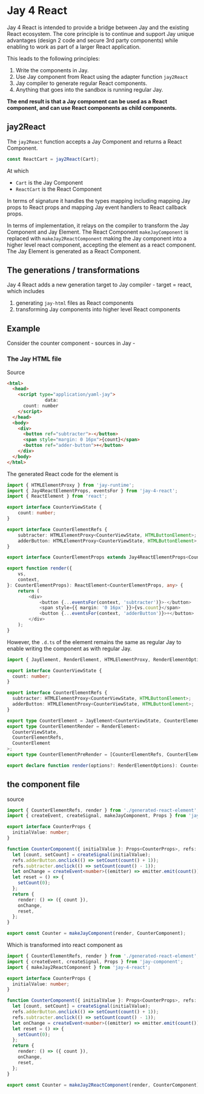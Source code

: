 # Jay 4 React

Jay 4 React is intended to provide a bridge between Jay and the existing React ecosystem. The core principle is to
continue and support Jay unique advantages (design 2 code and secure 3rd party components) while enabling to
work as part of a larger React application.

This leads to the following principles:

1. Write the components in Jay.
2. Use Jay component from React using the adapter function `jay2React`
3. Jay compiler to generate regular React components.
4. Anything that goes into the sandbox is running regular Jay.

**The end result is that a Jay component can be used as a React component,
and can use React components as child components.**

## jay2React

The `jay2React` function accepts a Jay Component and returns a React Component.

```typescript
const ReactCart = jay2React(Cart);
```

At which

- `Cart` is the Jay Component
- `ReactCart` is the React Component

In terms of signature it handles the types mapping including mapping Jay props to React props and
mapping Jay event handlers to React callback props.

In terms of implementation, it relays on the compiler to transform the Jay Component and Jay Element.
The React Component `makeJayComponent` is replaced with `makeJay2ReactComponent` making the Jay component into
a higher level react component, accepting the element as a react component.
The Jay Element is generated as a React Component.

## The generations / transformations

Jay 4 React adds a new generation target to Jay compiler - target = react, which includes

1. generating `jay-html` files as React components
2. transforming Jay components into higher level React components

## Example

Consider the counter component - sources in Jay -

### The Jay HTML file

Source

```html
<html>
  <head>
    <script type="application/yaml-jay">
              data:
      count: number
    </script>
  </head>
  <body>
    <div>
      <button ref="subtracter">-</button>
      <span style="margin: 0 16px">{count}</span>
      <button ref="adder-button">+</button>
    </div>
  </body>
</html>
```

The generated React code for the element is

```typescript jsx
import { HTMLElementProxy } from 'jay-runtime';
import { Jay4ReactElementProps, eventsFor } from 'jay-4-react';
import { ReactElement } from 'react';

export interface CounterViewState {
    count: number;
}

export interface CounterElementRefs {
    subtracter: HTMLElementProxy<CounterViewState, HTMLButtonElement>;
    adderButton: HTMLElementProxy<CounterViewState, HTMLButtonElement>;
}

export interface CounterElementProps extends Jay4ReactElementProps<CounterViewState> {}

export function render({
    vs,
    context,
}: CounterElementProps): ReactElement<CounterElementProps, any> {
    return (
        <div>
            <button {...eventsFor(context, 'subtracter')}>-</button>
            <span style={{ margin: '0 16px' }}>{vs.count}</span>
            <button {...eventsFor(context, 'adderButton')}>+</button>
        </div>
    );
}
```

However, the `.d.ts` of the element remains the same as regular Jay to enable writing the component as with regular Jay.

```typescript
import { JayElement, RenderElement, HTMLElementProxy, RenderElementOptions } from 'jay-runtime';

export interface CounterViewState {
  count: number;
}

export interface CounterElementRefs {
  subtracter: HTMLElementProxy<CounterViewState, HTMLButtonElement>;
  adderButton: HTMLElementProxy<CounterViewState, HTMLButtonElement>;
}

export type CounterElement = JayElement<CounterViewState, CounterElementRefs>;
export type CounterElementRender = RenderElement<
  CounterViewState,
  CounterElementRefs,
  CounterElement
>;
export type CounterElementPreRender = [CounterElementRefs, CounterElementRender];

export declare function render(options?: RenderElementOptions): CounterElementPreRender;
```

## the component file

source

```typescript
import { CounterElementRefs, render } from './generated-react-element';
import { createEvent, createSignal, makeJayComponent, Props } from 'jay-component';

export interface CounterProps {
  initialValue: number;
}

function CounterComponent({ initialValue }: Props<CounterProps>, refs: CounterElementRefs) {
  let [count, setCount] = createSignal(initialValue);
  refs.adderButton.onclick(() => setCount(count() + 1));
  refs.subtracter.onclick(() => setCount(count() - 1));
  let onChange = createEvent<number>((emitter) => emitter.emit(count()));
  let reset = () => {
    setCount(0);
  };
  return {
    render: () => ({ count }),
    onChange,
    reset,
  };
}

export const Counter = makeJayComponent(render, CounterComponent);
```

Which is transformed into react component as

```typescript
import { CounterElementRefs, render } from './generated-react-element';
import { createEvent, createSignal, Props } from 'jay-component';
import { makeJay2ReactComponent } from 'jay-4-react';

export interface CounterProps {
  initialValue: number;
}

function CounterComponent({ initialValue }: Props<CounterProps>, refs: CounterElementRefs) {
  let [count, setCount] = createSignal(initialValue);
  refs.adderButton.onclick(() => setCount(count() + 1));
  refs.subtracter.onclick(() => setCount(count() - 1));
  let onChange = createEvent<number>((emitter) => emitter.emit(count()));
  let reset = () => {
    setCount(0);
  };
  return {
    render: () => ({ count }),
    onChange,
    reset,
  };
}

export const Counter = makeJay2ReactComponent(render, CounterComponent);
```
